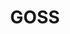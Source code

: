 ---
title: GOSS
description: UI/UX, Web development, Devops
categories:
- WEB & MOBILE APP
layout: portfolio_detail
background-class: portBgImg
background-image: "/assets/img/portfolio/port_cover_img/goss.png"
porject_title: GOSS
porject_subtitle: UI/UX, Web development, Devops
porject_apple_imglink: ""
porject_android_imglink: ""
project_detail: A platform to categorize and manage different kinds of orders the client receives on a daily basis. The platform which existed before lacked the usability and intuitiveness thus failing to make the users comfortable with the system. The revised UI/UX made the platform much more easier to use, resulting in much more improved user engagement.
whatWeDoList:
- UI/UX
- Web development
- Devops
img: "/assets/img/portfolio/goss/1.png"
imgContent:  Simplified UI and UX to give a better experience.

variation_img1: "/assets/img/portfolio/goss/2.png"
variation_img2: "/assets/img/portfolio/goss/3.png"
variation_img3: "/assets/img/portfolio/goss/4.png"
variation_img4: "/assets/img/portfolio/goss/5.png"
---